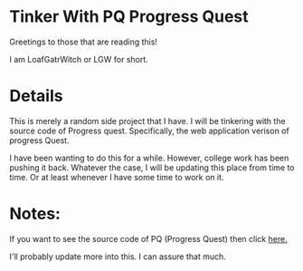 # Tinker With PQ Progress Quest
Greetings to those that are reading this!

I am LoafGatrWitch or LGW for short.

# Details
This is merely a random side project that I have. I will be tinkering with the source code of Progress quest. Specifically, the web application verison of progress Quest.

I have been wanting to do this for a while. However, college work has been pushing it back. Whatever the case, I will be updating this place from time to time. Or at least whenever I have some time to work on it.

# Notes:
If you want to see the source code of PQ (Progress Quest) then click <a href = "https://bitbucket.org/grumdrig/pq-web" alt = "link to Progress Quest Web Application source code">here.</a>

I'll probably update more into this. I can assure that much.
